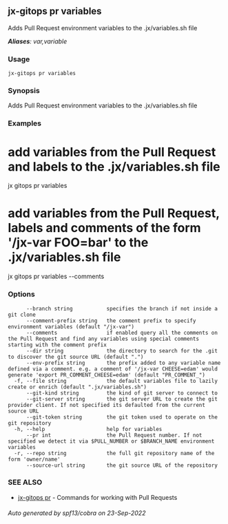 ## jx-gitops pr variables

Adds Pull Request environment variables to the .jx/variables.sh file

***Aliases**: var,variable*

### Usage

```
jx-gitops pr variables
```

### Synopsis

Adds Pull Request environment variables to the .jx/variables.sh file

### Examples

  # add variables from the Pull Request and labels to the .jx/variables.sh file
  jx gitops pr variables
  
  # add variables from the Pull Request, labels and comments of the form '/jx-var FOO=bar' to the .jx/variables.sh file
  jx gitops pr variables --comments

### Options

```
      --branch string           specifies the branch if not inside a git clone
      --comment-prefix string   the comment prefix to specify environment variables (default "/jx-var")
      --comments                if enabled query all the comments on the Pull Request and find any variables using special comments starting with the comment prefix
      --dir string              the directory to search for the .git to discover the git source URL (default ".")
      --env-prefix string       the prefix added to any variable name defined via a comment. e.g. a comment of '/jx-var CHEESE=edam' would generate 'export PR_COMMENT_CHEESE=edam' (default "PR_COMMENT_")
  -f, --file string             the default variables file to lazily create or enrich (default ".jx/variables.sh")
      --git-kind string         the kind of git server to connect to
      --git-server string       the git server URL to create the git provider client. If not specified its defaulted from the current source URL
      --git-token string        the git token used to operate on the git repository
  -h, --help                    help for variables
      --pr int                  the Pull Request number. If not specified we detect it via $PULL_NUMBER or $BRANCH_NAME environment variables
  -r, --repo string             the full git repository name of the form 'owner/name'
      --source-url string       the git source URL of the repository
```

### SEE ALSO

* [jx-gitops pr](jx-gitops_pr.md)	 - Commands for working with Pull Requests

###### Auto generated by spf13/cobra on 23-Sep-2022
